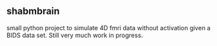 ## shabmbrain

small python project to simulate 4D fmri data without activation given a BIDS
data set. Still very much work in progress.
